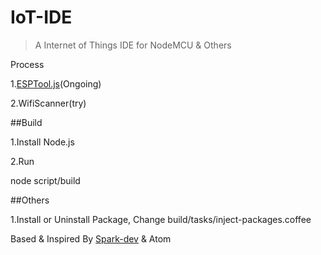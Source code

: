 # IoT-IDE

> A Internet of Things IDE for NodeMCU & Others

Process

1.[ESPTool.js](https://github.com/phodal/esptool.js)(Ongoing)

2.WifiScanner(try)

##Build

1.Install Node.js

2.Run 

   node script/build
   
##Others
     
1.Install or Uninstall Package, Change build/tasks/inject-packages.coffee

Based & Inspired By [Spark-dev](https://github.com/spark/spark-dev) & Atom